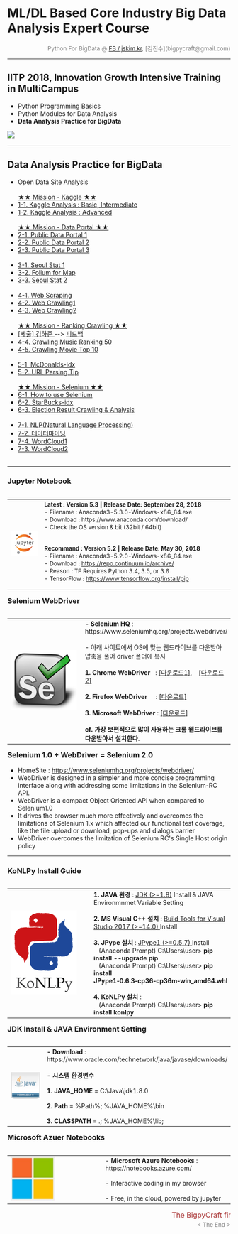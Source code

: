 
# ML/DL Based Core Industry Big Data Analysis Expert Course

<div align='right'><font size=2 color='gray'>Python For BigData @ <font color='blue'><a href='https://www.facebook.com/jskim.kr'>FB / jskim.kr</a></font>, [김진수](bigpycraft@gmail.com)</font></div>
<hr>

## IITP 2018, Innovation Growth Intensive Training in MultiCampus
>  
- Python Programming Basics
- Python Modules for Data Analysis
- <b>Data Analysis Practice for BigData</b>

<img src="../images/img_front_readme_iitp.png">

<hr>

## Data Analysis Practice for BigData

- Open Data Site Analysis
<br/><br/>
 <a href="https://htmlpreview.github.io/?https://github.com/bigpycraft/iitp18-multicampus/blob/master/section-C/html/PD_DA_310_Kaggle_Stat_Visualize___Mission.html    "> ★★ Mission - Kaggle ★★ </a>
- <a href="https://htmlpreview.github.io/?https://github.com/bigpycraft/iitp18-multicampus/blob/master/section-C/html/PD_DA_311_Kaggle_Stat_Visualize.html              "> 1-1. Kaggle Analysis : Basic, Intermediate  </a>
- <a href="https://htmlpreview.github.io/?https://github.com/bigpycraft/iitp18-multicampus/blob/master/section-C/html/PD_DA_312_Kaggle_Titanic_ver3.html                "> 1-2. Kaggle Analysis : Advanced  </a>
<br/><br/>
 <a href="https://htmlpreview.github.io/?https://github.com/bigpycraft/iitp18-multicampus/blob/master/section-C/html/PD_DA_323_DataGoKr_CCTV현황_in2017___Mission.html "> ★★ Mission - Data Portal ★★ </a>
- <a href="https://htmlpreview.github.io/?https://github.com/bigpycraft/iitp18-multicampus/blob/master/section-C/html/PD_DA_321_DataGoKr_노화빌딩.html                  "> 2-1. Public Data Portal 1  </a>
- <a href="https://htmlpreview.github.io/?https://github.com/bigpycraft/iitp18-multicampus/blob/master/section-C/html/PD_DA_322_DataGoKr_범죄발생.html                  "> 2-2. Public Data Portal 2  </a>
- <a href="https://htmlpreview.github.io/?https://github.com/bigpycraft/iitp18-multicampus/blob/master/section-C/html/PD_DA_323_DataGoKr_CCTV현황_in2017_ver2.html      "> 2-3. Public Data Portal 3  </a>
<br/><br/>
- <a href="https://htmlpreview.github.io/?https://github.com/bigpycraft/iitp18-multicampus/blob/master/section-C/html/PD_DA_331_OpenGov_Seoul_CCTV_in2018_ver3.html     "> 3-1. Seoul Stat 1    </a>
- <a href="https://htmlpreview.github.io/?https://github.com/bigpycraft/iitp18-multicampus/blob/master/section-C/html/PD_DA_332_Folium_for_Map_ver2.html                "> 3-2. Folium for Map  </a>
- <a href="https://htmlpreview.github.io/?https://github.com/bigpycraft/iitp18-multicampus/blob/master/section-C/html/PD_DA_333_Seoul_Population_18_3Q.html             "> 3-3. Seoul Stat 2    </a>
<br/><br/>
- <a href="https://htmlpreview.github.io/?https://github.com/bigpycraft/iitp18-multicampus/blob/master/section-C/html/PE_DA_410_Web_Scraping_ver2.html                  "> 4-1. Web Scraping    </a>
- <a href="https://htmlpreview.github.io/?https://github.com/bigpycraft/iitp18-multicampus/blob/master/section-C/html/PE_DA_411_Web_Crawling1_ver3.html                 "> 4-2. Web Crawling1    </a>
- <a href="https://htmlpreview.github.io/?https://github.com/bigpycraft/iitp18-multicampus/blob/master/section-C/html/PE_DA_412_Web_Crawling2_ver3.html                 "> 4-3. Web Crawling2    </a>
<br/><br/>
  <a href="https://htmlpreview.github.io/?https://github.com/bigpycraft/iitp18-multicampus/blob/master/section-C/html/PE_DA_413_Web_Scraping_Quiz.html                  "> ★★ Mission - Ranking Crawling ★★ </a>
- <a href="https://htmlpreview.github.io/?https://github.com/bigpycraft/iitp18-multicampus/blob/master/section-C/html/영화랭킹_웹크롤링_by_김하준_ver1.html             "> [제출] 김하준 </a>
--> <a href="https://htmlpreview.github.io/?https://github.com/bigpycraft/iitp18-multicampus/blob/master/section-C/html/영화랭킹_웹크롤링_by_김하준_ver2.html             "> 피드백 </a>
- <a href="https://htmlpreview.github.io/?https://github.com/bigpycraft/iitp18-multicampus/blob/master/section-C/html/PE_DA_414_Crawling_Music_Ranking1_ver3.html       "> 4-4. Crawling Music Ranking 50       </a>
- <a href="https://htmlpreview.github.io/?https://github.com/bigpycraft/iitp18-multicampus/blob/master/section-C/html/PE_DA_415_Crawling_Movie_Ranking2_ver3.html       "> 4-5. Crawling Movie Top 10    </a>
<br/><br/>
- <a href="https://htmlpreview.github.io/?https://github.com/bigpycraft/iitp18-multicampus/blob/master/section-C/html/PE_DA_420_Seoul_McDonalds_idx_ver3.html           "> 5-1. McDonalds-idx    </a>
- <a href="https://htmlpreview.github.io/?https://github.com/bigpycraft/iitp18-multicampus/blob/master/section-C/html/PE_DA_500_WebCollecting.html                      "> 5-2. URL Parsing Tip        </a>
<br/><br/>
  <a href="https://htmlpreview.github.io/?https://github.com/bigpycraft/iitp18-multicampus/blob/master/section-C/html/PE_DA_521_Selenium_Starbucks_idx_ver3_Quiz.html   "> ★★ Mission - Selenium  ★★ </a>
- <a href="https://htmlpreview.github.io/?https://github.com/bigpycraft/iitp18-multicampus/blob/master/section-C/html/PE_DA_510_Selenium_WebDriver_ver2.html            "> 6-1. How to use Selenium    </a>
- <a href="https://htmlpreview.github.io/?https://github.com/bigpycraft/iitp18-multicampus/blob/master/section-C/html/PE_DA_521_Selenium_Starbucks_idx_ver3.html        "> 6-2. StarBucks-idx</a>
- <a href="https://htmlpreview.github.io/?https://github.com/bigpycraft/iitp18-multicampus/blob/master/section-C/html/PE_DA_540_Election_Result_Analysis_ver2.html      "> 6-3. Election Result Crawling & Analysis</a>
<br/><br/>
- <a href="https://htmlpreview.github.io/?https://github.com/bigpycraft/iitp18-multicampus/blob/master/section-C/html/PF_DA_831_KoNLPy.html                             "> 7-1. NLP(Natural Language Processing) </a>
- <a href="https://htmlpreview.github.io/?https://github.com/bigpycraft/iitp18-multicampus/blob/master/section-C/html/PF_DA_810_Datamining_ver2.html                    "> 7-2. 데이터마이닝    </a>
- <a href="https://htmlpreview.github.io/?https://github.com/bigpycraft/iitp18-multicampus/blob/master/section-C/html/PF_DA_832_NLP_WordCloud.html                      "> 7-4. WordCloud1    </a>
- <a href="https://htmlpreview.github.io/?https://github.com/bigpycraft/iitp18-multicampus/blob/master/section-C/html/PF_DA_820_WordCloud_형태소분석_v2.html            "> 7-3. WordCloud2    </a>
<br/><br/>


<hr>

### Jupyter Notebook

<table width="100%" align="left">
    <tr align="left">
        <td width="200">
            <a href="https://www.seleniumhq.org/projects/webdriver/">
            <img src="../images/jupyter.jpg" width="150" />
            </a>
        </td>
        <td width="800">
    
<div align="left">
<font size=2>
<b> Latest : Version 5.3 | Release Date: September 28, 2018 </b>
    <br/>
    - Filename : Anaconda3-5.3.0-Windows-x86_64.exe 
    <br/>
    - Download : https://www.anaconda.com/download/
    <br/>
    - Check the OS version & bit (32bit / 64bit)
    <br/><br/>

<b> Recommand : Version 5.2 | Release Date: May 30, 2018 </b>
    <br/>
    - Filename : Anaconda3-5.2.0-Windows-x86_64.exe
    <br/>
    - Download : https://repo.continuum.io/archive/ 
    <br/>
    - Reason : TF Requires Python 3.4, 3.5, or 3.6 
    <br/>
    - TensorFlow : https://www.tensorflow.org/install/pip
</font>
</div>
        </td>
    </tr>
    <tr>
</table>


<hr>

### Selenium WebDriver 

<table width="100%" align="left">
    <tr align="left">
        <td width="200">
            <a href="https://www.seleniumhq.org/projects/webdriver/">
            <img src="../images/SeleniumHQ-logo.png" width="150" />
            </a>
        </td>
    <td > 
<div align="left">
    <b> - Selenium HQ </b> : https://www.seleniumhq.org/projects/webdriver/
    <br/><br/>
    - 아래 사이트에서 OS에 맞는 웹드라이브를 다운받아 압축을 풀어 driver 폴더에 복사
    <br/><br/>
    <b> 1. Chrome WebDriver </b> &nbsp;&nbsp;: <a href='http://chromedriver.chromium.org/downloads'>[다운로드1]</a>, &nbsp;&nbsp;&nbsp;<a href='https://sites.google.com/a/chromium.org/chromedriver/downloads'>[다운로드2]</a>
    <br/><br/>
    <b> 2. Firefox WebDriver </b> &nbsp;&nbsp;&nbsp;&nbsp;: <a href='https://github.com/mozilla/geckodriver/releases'>[다운로드]</a>
    <br/><br/>
    <b> 3. Microsoft WebDriver </b> : <a href='https://developer.microsoft.com/en-us/microsoft-edge/tools/webdriver/'>[다운로드]</a>
    <br/><br/>
    <b> cf. 가장 보편적으로 많이 사용하는 크롬 웹드라이브를 다운받아서 설치한다. </b>
</div>
        </td>
    </tr>
    <tr>
</table>


### Selenium 1.0 + WebDriver = Selenium 2.0
- HomeSite : https://www.seleniumhq.org/projects/webdriver/
- WebDriver is designed in a simpler and more concise programming interface along with addressing some limitations in the Selenium-RC API.
- WebDriver is a compact Object Oriented API when compared to Selenium1.0
- It drives the browser much more effectively and overcomes the limitations of Selenium 1.x which affected our functional test coverage, like the file upload or download, pop-ups and dialogs barrier
- WebDriver overcomes the limitation of Selenium RC's Single Host origin policy

<hr> 

### KoNLPy Install Guide  

<table width="800" align="left">
    <tr align="left">
        <td width="200">
            <a href="http://konlpy.org/ko/v0.5.0/install/">
            <img src="../images/konlpy.png" width="150" />
            </a>
        </td>
    <td >
<div align="left">
    <b> 1. JAVA 환경 </b> : <a href="https://www.oracle.com/technetwork/java/javase/downloads/">JDK (>=1.8)</a> Install & JAVA Environmnmet Variable Setting
    <br/><br/>
    <b> 2. MS Visual C++ 설치 </b> : <a href="https://www.scivision.co/python-windows-visual-c++-14-required/">Build Tools for Visual Studio 2017 (>=14.0) </a> Install 
    <br/><br/>
    <b> 3. JPype 설치 </b> : <a href="https://www.lfd.uci.edu/~gohlke/pythonlibs/#jpype">JPype1  (>=0.5.7) </a>Install
    <br/> &nbsp;&nbsp; (Anaconda Prompt) C:\Users\user> <b> pip install --upgrade pip </b>
    <br/> &nbsp;&nbsp; (Anaconda Prompt) C:\Users\user> <b> pip install JPype1‑0.6.3‑cp36‑cp36m‑win_amd64.whl </b>
    <br/><br/>
    <b> 4. KoNLPy 설치 </b> :
    <br/> &nbsp;&nbsp; (Anaconda Prompt) C:\Users\user> <b> pip install konlpy </b>
</div>
        </td>
    </tr>
</table>
   

<hr>

### JDK Install & JAVA Environment Setting

<table width="800" align="left">
    <tr align="left">
        <td width="200">
            <a href="https://www.oracle.com/technetwork/java/javase/downloads/">
            <img src="../images/java-se-downloads-1612441.gif" width="150" />
            </a>
        </td>
    <td >
<div align="left"> 
    <b> - Download </b> : https://www.oracle.com/technetwork/java/javase/downloads/
    <br/><br/> 
    <b> - 시스템 환경변수 </b>
    <br/><br/> 
    <b> 1. JAVA_HOME </b> = C:\Java\jdk1.8.0
    <br/><br/> 
    <b> 2. Path </b> = %Path%; %JAVA_HOME%\bin
    <br/><br/>
    <b> 3. CLASSPATH </b> = .; %JAVA_HOME%\lib;
</div>
        </td>
    </tr>
</table>


<hr>

### Microsoft Azuer Notebooks

<table width="800" align="left">
    <tr align="left">
        <td width="200">
            <a href="https://notebooks.azure.com/">
            <img src="../images/microsoft.jpg" width="100" />
            </a>
        </td>
    <td >
<div align="left">
    - <b> Microsoft Azure Notebooks </b> : https://notebooks.azure.com/
    <br/><br/>
    - Interactive coding in my browser
    <br/><br/>
    - Free, in the cloud, powered by jupyter
</div>
        </td>
    </tr>
</table>


<hr>
<marquee><font size=3 color='brown'>The BigpyCraft find the information to design valuable society with Technology & Craft.</font></marquee>
<div align='right'><font size=2 color='gray'> &lt; The End &gt; </font></div>
